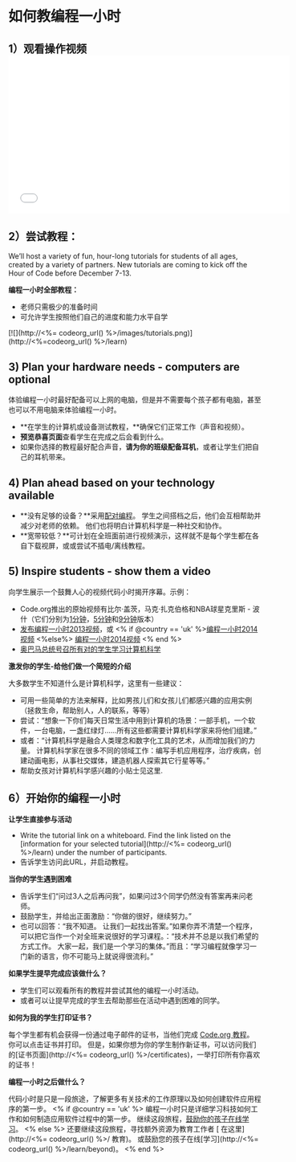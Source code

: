 

# 如何教编程一小时

## 1）观看操作视频 <iframe width="560" height="315" src="//www.youtube.com/embed/tQeSke4hIds" frameborder="0" allowfullscreen></iframe>
## 2）尝试教程：

We’ll host a variety of fun, hour-long tutorials for students of all ages, created by a variety of partners. New tutorials are coming to kick off the Hour of Code before December 7-13.

**编程一小时全部教程：**

  * 老师只需极少的准备时间
  * 可允许学生按照他们自己的进度和能力水平自学

[![](http://<%= codeorg_url() %>/images/tutorials.png)](http://<%=codeorg_url() %>/learn)

## 3) Plan your hardware needs - computers are optional

体验编程一小时最好配备可以上网的电脑，但是并不需要每个孩子都有电脑，甚至也可以不用电脑来体验编程一小时。

  * **在学生的计算机或设备测试教程，**确保它们正常工作（声音和视频）。
  * **预览恭喜页面**查看学生在完成之后会看到什么。 
  * 如果你选择的教程最好配合声音，**请为你的班级配备耳机**，或者让学生们把自己的耳机带来。

## 4) Plan ahead based on your technology available

  * **没有足够的设备？**采用[配对编程](http://www.ncwit.org/resources/pair-programming-box-power-collaborative-learning)。 学生之间搭档之后，他们会互相帮助并减少对老师的依赖。 他们也将明白计算机科学是一种社交和协作。
  * **宽带较低？**可计划在全班面前进行视频演示，这样就不是每个学生都在各自下载视屏，或或尝试不插电/离线教程。

## 5) Inspire students - show them a video

向学生展示一个鼓舞人心的视频代码小时揭开序幕。示例：

  * Code.org推出的原始视频有比尔·盖茨，马克·扎克伯格和NBA球星克里斯 - 波什（它们分别为[1分钟](https://www.youtube.com/watch?v=qYZF6oIZtfc)，[5分钟](https://www.youtube.com/watch?v=nKIu9yen5nc)和[9分钟](https://www.youtube.com/watch?v=dU1xS07N-FA)版本）
  * [发布编程一小时2013视频](https://www.youtube.com/watch?v=FC5FbmsH4fw)，或 <% if @country == 'uk' %>[编程一小时2014视频](https://www.youtube.com/watch?v=96B5-JGA9EQ) <%else%> [编程一小时2014视频](https://www.youtube.com/watch?v=rH7AjDMz_dc&index=2&list=PLzdnOPI1iJNe1WmdkMG-Ca8cLQpdEAL7Q) <% end %>
  * [奥巴马总统号召所有对的学生学习计算机科学](https://www.youtube.com/watch?v=6XvmhE1J9PY)

**激发你的学生-给他们做一个简短的介绍**

大多数学生不知道什么是计算机科学，这里有一些建议：

  * 可用一些简单的方法来解释，比如男孩儿们和女孩儿们都感兴趣的应用实例（拯救生命，帮助别人，人的联系，等等）
  * 尝试：“想象一下你们每天日常生活中用到计算机的场景：一部手机，一个软件，一台电脑，一盏红绿灯……所有这些都需要计算机科学家来将他们组建。”
  * 或者：“计算机科学是融合人类理念和数字化工具的艺术，从而增加我们的力量。 计算机科学家在很多不同的领域工作：编写手机应用程序，治疗疾病，创建动画电影，从事社交媒体，建造机器人探索其它行星等等。”
  * 帮助女孩对计算机科学感兴趣的小贴士见这里. 

## 6）开始你的编程一小时

**让学生直接参与活动**

  * Write the tutorial link on a whiteboard. Find the link listed on the [information for your selected tutorial](http://<%= codeorg_url() %>/learn) under the number of participants. 
  * 告诉学生访问此URL，并启动教程。

**当你的学生遇到困难**

  * 告诉学生们“问过3人之后再问我”，如果问过3个同学仍然没有答案再来问老师。
  * 鼓励学生，并给出正面激励：“你做的很好，继续努力。”
  * 也可以回答：“我不知道。 让我们一起找出答案。”如果你弄不清楚一个程序，可以把它当作一个对全班来说很好的学习课程。：“技术并不总是以我们希望的方式工作。 大家一起，我们是一个学习的集体。”而且：“学习编程就像学习一门新的语言，你不可能马上就说得很流利。”

**如果学生提早完成应该做什么？**

  * 学生们可以观看所有的教程并尝试其他的编程一小时活动。
  * 或者可以让提早完成的学生去帮助那些在活动中遇到困难的同学。

**如何为我的学生打印证书？**

每个学生都有机会获得一份通过电子邮件的证书，当他们完成 [Code.org 教程](http://studio.code.org)。 你可以点击证书并打印。 但是，如果你想为你的学生制作新证书，可以访问我们的[证书页面](http://<%= codeorg_url() %>/certificates)，一举打印所有你喜欢的证书！

**编程一小时之后做什么？**

代码小时是只是一段旅途，了解更多有关技术的工作原理以及如何创建软件应用程序的第一步。 <% if @country == 'uk' %> 编程一小时只是详细学习科技如何工作和如何制造应用软件过程中的第一步。 继续这段旅程，[鼓励你的孩子在线学习](http://uk.code.org/learn/beyond)。 <% else %> 还要继续这段旅程，寻找额外资源为教育工作者 [ 在这里](http://<%= codeorg_url() %>/ 教育)。 或鼓励您的孩子在线[学习](http://<%= codeorg_url() %>/learn/beyond)。 <% end %>